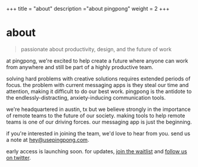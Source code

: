 +++
title = "about"
description ="about pingpong"
weight = 2
+++

# about

> passionate about productivity, design, and the future of work

at pingpong, we're excited to help create a future where anyone can work from anywhere and still be part of a highly productive team.

solving hard problems with creative solutions requires extended periods of focus. the problem with current messaging apps is they steal our time and attention, making it difficult to do our best work. pingpong is the antidote to the endlessly-distracting, anxiety-inducing communication tools.

we're headquartered in austin, tx but we believe strongly in the importance of remote teams to the future of our society. making tools to help remote teams is one of our driving forces. our messaging app is just the beginning.

if you're interested in joining the team, we'd love to hear from you. send us a note at <a class="has-text-info" href="mailto:hey@usepingpong.com">hey@usepingpong.com</a>.

early access is launching soon. for updates, <a class="has-text-info" href="https://usepingpong.com">join the waitlist</a> and <a class="has-text-info" href="https://twitter.com/usepingpong" target="_blank">follow us on twitter</a>.
